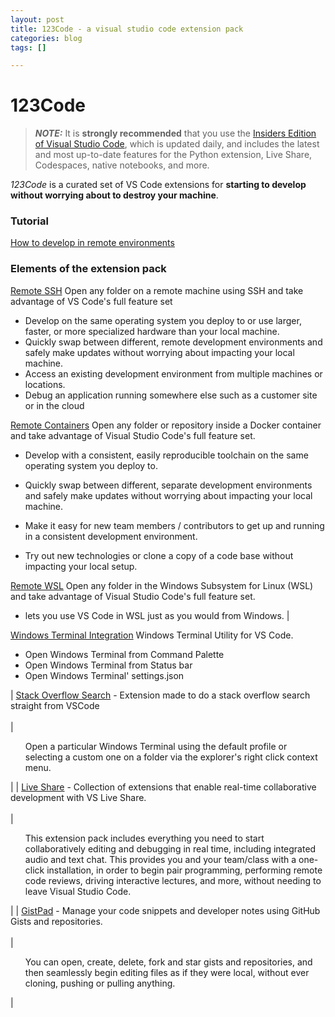 ```yaml
---
layout: post
title: 123Code - a visual studio code extension pack
categories: blog
tags: []

---
```

# 123Code

> **_NOTE:_**  It is **strongly recommended** that you use the [Insiders Edition of Visual Studio Code](https://code.visualstudio.com/insiders/), which is updated daily, and includes the latest and most up-to-date features for the Python extension, Live Share, Codespaces, native notebooks, and more.

_123Code_ is a curated set of VS Code extensions for **starting to develop without worrying about to destroy your machine**.

### Tutorial
[How to develop in remote environments](https://the.cognitiveservices.ninja/blog/2021/05/30/visual-studio-code-remote-development.html)

### Elements of the extension pack
[Remote SSH](https://marketplace.visualstudio.com/items?itemName=ms-vscode-remote.remote-ssh)
Open any folder on a remote machine using SSH and take advantage of VS Code's full feature set

* Develop on the same operating system you deploy to or use larger, faster, or more specialized hardware than your local machine.
* Quickly swap between different, remote development environments and safely make updates without worrying about impacting your local machine.
* Access an existing development environment from multiple machines or locations.
* Debug an application running somewhere else such as a customer site or in the cloud

[Remote Containers](https://marketplace.visualstudio.com/items?itemName=ms-vscode-remote.remote-containers)
Open any folder or repository inside a Docker container and take advantage of Visual Studio Code's full feature set. 

* Develop with a consistent, easily reproducible toolchain on the same operating system you deploy to.

* Quickly swap between different, separate development environments and safely make updates without worrying about impacting your local machine.

* Make it easy for new team members / contributors to get up and running in a consistent development environment.
* Try out new technologies or clone a copy of a code base without impacting your local setup.

[Remote WSL](https://marketplace.visualstudio.com/items?itemName=ms-vscode-remote.remote-wsl)
Open any folder in the Windows Subsystem for Linux (WSL) and take advantage of Visual Studio Code's full feature set. 
* lets you use VS Code in WSL just as you would from Windows.</ol> |

[Windows Terminal Integration](https://marketplace.visualstudio.com/items?itemName=Tyriar.windows-terminal)
Windows Terminal Utility for VS Code. 
* Open Windows Terminal from Command Palette
* Open Windows Terminal from Status bar
* Open Windows Terminal' settings.json


| [Stack Overflow Search](https://marketplace.visualstudio.com/items?itemName=gcrev93.StackSearchExt) - Extension made to do a stack overflow search straight from VSCode <br /><br /> | <ol>Open a particular Windows Terminal using the default profile or selecting a custom one on a folder via the explorer's right click context menu.</ol> |
| [Live Share](https://marketplace.visualstudio.com/items?itemName=MS-vsliveshare.vsliveshare-pack) - Collection of extensions that enable real-time collaborative development with VS Live Share. <br /><br /> | <ol>This extension pack includes everything you need to start collaboratively editing and debugging in real time, including integrated audio and text chat. This provides you and your team/class with a one-click installation, in order to begin pair programming, performing remote code reviews, driving interactive lectures, and more, without needing to leave Visual Studio Code.</ol> |
| [GistPad](https://marketplace.visualstudio.com/items?itemName=vsls-contrib.gistfs) - Manage your code snippets and developer notes using GitHub Gists and repositories. <br /><br /> | <ol>You can open, create, delete, fork and star gists and repositories, and then seamlessly begin editing files as if they were local, without ever cloning, pushing or pulling anything.</ol>|